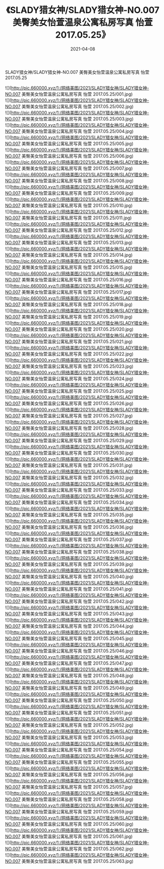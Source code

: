 ﻿---
layout: post
title:  《SLADY猎女神/SLADY猎女神-NO.007 美臀美女怡萱温泉公寓私房写真 怡萱 2017.05.25》
date:   2021-04-08
img: http://pic.660000.xyz/1:/网络美图/2021/SLADY猎女神/SLADY猎女神-NO.007 美臀美女怡萱温泉公寓私房写真 怡萱 2017.05.25/000.jpg
categories: [美女, 清纯, 唯美]
---

SLADY猎女神/SLADY猎女神-NO.007 美臀美女怡萱温泉公寓私房写真 怡萱 2017.05.25

 ![](http://pic.660000.xyz/1:/网络美图/2021/SLADY猎女神/SLADY猎女神-NO.007 美臀美女怡萱温泉公寓私房写真 怡萱 2017.05.25/001.jpg) <br>![](http://pic.660000.xyz/1:/网络美图/2021/SLADY猎女神/SLADY猎女神-NO.007 美臀美女怡萱温泉公寓私房写真 怡萱 2017.05.25/002.jpg) <br>![](http://pic.660000.xyz/1:/网络美图/2021/SLADY猎女神/SLADY猎女神-NO.007 美臀美女怡萱温泉公寓私房写真 怡萱 2017.05.25/003.jpg) <br>![](http://pic.660000.xyz/1:/网络美图/2021/SLADY猎女神/SLADY猎女神-NO.007 美臀美女怡萱温泉公寓私房写真 怡萱 2017.05.25/004.jpg) <br>![](http://pic.660000.xyz/1:/网络美图/2021/SLADY猎女神/SLADY猎女神-NO.007 美臀美女怡萱温泉公寓私房写真 怡萱 2017.05.25/005.jpg) <br>![](http://pic.660000.xyz/1:/网络美图/2021/SLADY猎女神/SLADY猎女神-NO.007 美臀美女怡萱温泉公寓私房写真 怡萱 2017.05.25/006.jpg) <br>![](http://pic.660000.xyz/1:/网络美图/2021/SLADY猎女神/SLADY猎女神-NO.007 美臀美女怡萱温泉公寓私房写真 怡萱 2017.05.25/007.jpg) <br>![](http://pic.660000.xyz/1:/网络美图/2021/SLADY猎女神/SLADY猎女神-NO.007 美臀美女怡萱温泉公寓私房写真 怡萱 2017.05.25/008.jpg) <br>![](http://pic.660000.xyz/1:/网络美图/2021/SLADY猎女神/SLADY猎女神-NO.007 美臀美女怡萱温泉公寓私房写真 怡萱 2017.05.25/009.jpg) <br>![](http://pic.660000.xyz/1:/网络美图/2021/SLADY猎女神/SLADY猎女神-NO.007 美臀美女怡萱温泉公寓私房写真 怡萱 2017.05.25/010.jpg) <br>![](http://pic.660000.xyz/1:/网络美图/2021/SLADY猎女神/SLADY猎女神-NO.007 美臀美女怡萱温泉公寓私房写真 怡萱 2017.05.25/011.jpg) <br>![](http://pic.660000.xyz/1:/网络美图/2021/SLADY猎女神/SLADY猎女神-NO.007 美臀美女怡萱温泉公寓私房写真 怡萱 2017.05.25/012.jpg) <br>![](http://pic.660000.xyz/1:/网络美图/2021/SLADY猎女神/SLADY猎女神-NO.007 美臀美女怡萱温泉公寓私房写真 怡萱 2017.05.25/013.jpg) <br>![](http://pic.660000.xyz/1:/网络美图/2021/SLADY猎女神/SLADY猎女神-NO.007 美臀美女怡萱温泉公寓私房写真 怡萱 2017.05.25/014.jpg) <br>![](http://pic.660000.xyz/1:/网络美图/2021/SLADY猎女神/SLADY猎女神-NO.007 美臀美女怡萱温泉公寓私房写真 怡萱 2017.05.25/015.jpg) <br>![](http://pic.660000.xyz/1:/网络美图/2021/SLADY猎女神/SLADY猎女神-NO.007 美臀美女怡萱温泉公寓私房写真 怡萱 2017.05.25/016.jpg) <br>![](http://pic.660000.xyz/1:/网络美图/2021/SLADY猎女神/SLADY猎女神-NO.007 美臀美女怡萱温泉公寓私房写真 怡萱 2017.05.25/017.jpg) <br>![](http://pic.660000.xyz/1:/网络美图/2021/SLADY猎女神/SLADY猎女神-NO.007 美臀美女怡萱温泉公寓私房写真 怡萱 2017.05.25/018.jpg) <br>![](http://pic.660000.xyz/1:/网络美图/2021/SLADY猎女神/SLADY猎女神-NO.007 美臀美女怡萱温泉公寓私房写真 怡萱 2017.05.25/019.jpg) <br>![](http://pic.660000.xyz/1:/网络美图/2021/SLADY猎女神/SLADY猎女神-NO.007 美臀美女怡萱温泉公寓私房写真 怡萱 2017.05.25/020.jpg) <br>![](http://pic.660000.xyz/1:/网络美图/2021/SLADY猎女神/SLADY猎女神-NO.007 美臀美女怡萱温泉公寓私房写真 怡萱 2017.05.25/021.jpg) <br>![](http://pic.660000.xyz/1:/网络美图/2021/SLADY猎女神/SLADY猎女神-NO.007 美臀美女怡萱温泉公寓私房写真 怡萱 2017.05.25/022.jpg) <br>![](http://pic.660000.xyz/1:/网络美图/2021/SLADY猎女神/SLADY猎女神-NO.007 美臀美女怡萱温泉公寓私房写真 怡萱 2017.05.25/023.jpg) <br>![](http://pic.660000.xyz/1:/网络美图/2021/SLADY猎女神/SLADY猎女神-NO.007 美臀美女怡萱温泉公寓私房写真 怡萱 2017.05.25/024.jpg) <br>![](http://pic.660000.xyz/1:/网络美图/2021/SLADY猎女神/SLADY猎女神-NO.007 美臀美女怡萱温泉公寓私房写真 怡萱 2017.05.25/025.jpg) <br>![](http://pic.660000.xyz/1:/网络美图/2021/SLADY猎女神/SLADY猎女神-NO.007 美臀美女怡萱温泉公寓私房写真 怡萱 2017.05.25/026.jpg) <br>![](http://pic.660000.xyz/1:/网络美图/2021/SLADY猎女神/SLADY猎女神-NO.007 美臀美女怡萱温泉公寓私房写真 怡萱 2017.05.25/027.jpg) <br>![](http://pic.660000.xyz/1:/网络美图/2021/SLADY猎女神/SLADY猎女神-NO.007 美臀美女怡萱温泉公寓私房写真 怡萱 2017.05.25/028.jpg) <br>![](http://pic.660000.xyz/1:/网络美图/2021/SLADY猎女神/SLADY猎女神-NO.007 美臀美女怡萱温泉公寓私房写真 怡萱 2017.05.25/029.jpg) <br>![](http://pic.660000.xyz/1:/网络美图/2021/SLADY猎女神/SLADY猎女神-NO.007 美臀美女怡萱温泉公寓私房写真 怡萱 2017.05.25/030.jpg) <br>![](http://pic.660000.xyz/1:/网络美图/2021/SLADY猎女神/SLADY猎女神-NO.007 美臀美女怡萱温泉公寓私房写真 怡萱 2017.05.25/031.jpg) <br>![](http://pic.660000.xyz/1:/网络美图/2021/SLADY猎女神/SLADY猎女神-NO.007 美臀美女怡萱温泉公寓私房写真 怡萱 2017.05.25/032.jpg) <br>![](http://pic.660000.xyz/1:/网络美图/2021/SLADY猎女神/SLADY猎女神-NO.007 美臀美女怡萱温泉公寓私房写真 怡萱 2017.05.25/033.jpg) <br>![](http://pic.660000.xyz/1:/网络美图/2021/SLADY猎女神/SLADY猎女神-NO.007 美臀美女怡萱温泉公寓私房写真 怡萱 2017.05.25/034.jpg) <br>![](http://pic.660000.xyz/1:/网络美图/2021/SLADY猎女神/SLADY猎女神-NO.007 美臀美女怡萱温泉公寓私房写真 怡萱 2017.05.25/035.jpg) <br>![](http://pic.660000.xyz/1:/网络美图/2021/SLADY猎女神/SLADY猎女神-NO.007 美臀美女怡萱温泉公寓私房写真 怡萱 2017.05.25/036.jpg) <br>![](http://pic.660000.xyz/1:/网络美图/2021/SLADY猎女神/SLADY猎女神-NO.007 美臀美女怡萱温泉公寓私房写真 怡萱 2017.05.25/037.jpg) <br>![](http://pic.660000.xyz/1:/网络美图/2021/SLADY猎女神/SLADY猎女神-NO.007 美臀美女怡萱温泉公寓私房写真 怡萱 2017.05.25/038.jpg) <br>![](http://pic.660000.xyz/1:/网络美图/2021/SLADY猎女神/SLADY猎女神-NO.007 美臀美女怡萱温泉公寓私房写真 怡萱 2017.05.25/039.jpg) <br>![](http://pic.660000.xyz/1:/网络美图/2021/SLADY猎女神/SLADY猎女神-NO.007 美臀美女怡萱温泉公寓私房写真 怡萱 2017.05.25/040.jpg) <br>![](http://pic.660000.xyz/1:/网络美图/2021/SLADY猎女神/SLADY猎女神-NO.007 美臀美女怡萱温泉公寓私房写真 怡萱 2017.05.25/041.jpg) <br>![](http://pic.660000.xyz/1:/网络美图/2021/SLADY猎女神/SLADY猎女神-NO.007 美臀美女怡萱温泉公寓私房写真 怡萱 2017.05.25/042.jpg) <br>![](http://pic.660000.xyz/1:/网络美图/2021/SLADY猎女神/SLADY猎女神-NO.007 美臀美女怡萱温泉公寓私房写真 怡萱 2017.05.25/043.jpg) <br>![](http://pic.660000.xyz/1:/网络美图/2021/SLADY猎女神/SLADY猎女神-NO.007 美臀美女怡萱温泉公寓私房写真 怡萱 2017.05.25/044.jpg) <br>![](http://pic.660000.xyz/1:/网络美图/2021/SLADY猎女神/SLADY猎女神-NO.007 美臀美女怡萱温泉公寓私房写真 怡萱 2017.05.25/045.jpg) <br>![](http://pic.660000.xyz/1:/网络美图/2021/SLADY猎女神/SLADY猎女神-NO.007 美臀美女怡萱温泉公寓私房写真 怡萱 2017.05.25/046.jpg) <br>![](http://pic.660000.xyz/1:/网络美图/2021/SLADY猎女神/SLADY猎女神-NO.007 美臀美女怡萱温泉公寓私房写真 怡萱 2017.05.25/047.jpg) <br>![](http://pic.660000.xyz/1:/网络美图/2021/SLADY猎女神/SLADY猎女神-NO.007 美臀美女怡萱温泉公寓私房写真 怡萱 2017.05.25/048.jpg) <br>![](http://pic.660000.xyz/1:/网络美图/2021/SLADY猎女神/SLADY猎女神-NO.007 美臀美女怡萱温泉公寓私房写真 怡萱 2017.05.25/049.jpg) <br>![](http://pic.660000.xyz/1:/网络美图/2021/SLADY猎女神/SLADY猎女神-NO.007 美臀美女怡萱温泉公寓私房写真 怡萱 2017.05.25/050.jpg) <br>![](http://pic.660000.xyz/1:/网络美图/2021/SLADY猎女神/SLADY猎女神-NO.007 美臀美女怡萱温泉公寓私房写真 怡萱 2017.05.25/051.jpg) <br>![](http://pic.660000.xyz/1:/网络美图/2021/SLADY猎女神/SLADY猎女神-NO.007 美臀美女怡萱温泉公寓私房写真 怡萱 2017.05.25/052.jpg) <br>![](http://pic.660000.xyz/1:/网络美图/2021/SLADY猎女神/SLADY猎女神-NO.007 美臀美女怡萱温泉公寓私房写真 怡萱 2017.05.25/053.jpg) <br>![](http://pic.660000.xyz/1:/网络美图/2021/SLADY猎女神/SLADY猎女神-NO.007 美臀美女怡萱温泉公寓私房写真 怡萱 2017.05.25/054.jpg) <br>![](http://pic.660000.xyz/1:/网络美图/2021/SLADY猎女神/SLADY猎女神-NO.007 美臀美女怡萱温泉公寓私房写真 怡萱 2017.05.25/055.jpg) <br>![](http://pic.660000.xyz/1:/网络美图/2021/SLADY猎女神/SLADY猎女神-NO.007 美臀美女怡萱温泉公寓私房写真 怡萱 2017.05.25/056.jpg) <br>![](http://pic.660000.xyz/1:/网络美图/2021/SLADY猎女神/SLADY猎女神-NO.007 美臀美女怡萱温泉公寓私房写真 怡萱 2017.05.25/057.jpg) <br>![](http://pic.660000.xyz/1:/网络美图/2021/SLADY猎女神/SLADY猎女神-NO.007 美臀美女怡萱温泉公寓私房写真 怡萱 2017.05.25/058.jpg) <br>![](http://pic.660000.xyz/1:/网络美图/2021/SLADY猎女神/SLADY猎女神-NO.007 美臀美女怡萱温泉公寓私房写真 怡萱 2017.05.25/059.jpg) <br>![](http://pic.660000.xyz/1:/网络美图/2021/SLADY猎女神/SLADY猎女神-NO.007 美臀美女怡萱温泉公寓私房写真 怡萱 2017.05.25/060.jpg) <br>![](http://pic.660000.xyz/1:/网络美图/2021/SLADY猎女神/SLADY猎女神-NO.007 美臀美女怡萱温泉公寓私房写真 怡萱 2017.05.25/061.jpg) <br>![](http://pic.660000.xyz/1:/网络美图/2021/SLADY猎女神/SLADY猎女神-NO.007 美臀美女怡萱温泉公寓私房写真 怡萱 2017.05.25/062.jpg) <br>![](http://pic.660000.xyz/1:/网络美图/2021/SLADY猎女神/SLADY猎女神-NO.007 美臀美女怡萱温泉公寓私房写真 怡萱 2017.05.25/063.jpg) <br>
